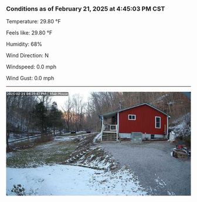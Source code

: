### Conditions as of February 21, 2025 at 4:45:03 PM CST 

Temperature: 29.80 &deg;F

Feels like: 29.80 &deg;F

Humidity: 68%

Wind Direction: N

Windspeed: 0.0 mph

Wind Gust: 0.0 mph

---

<img src="./images/latest.jpeg"/>

